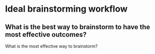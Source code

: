 # Ideal brainstorming workflow

## What is the best way to brainstorm to have the most effective outcomes?

What is the most effective way to brainstorm?
